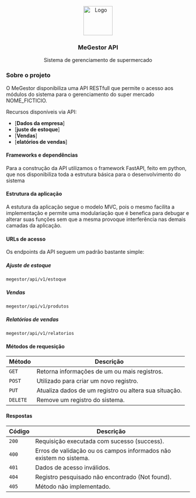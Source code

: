 <a id="readme-top"></a>
<br />
<div align="center">
  <a href="https://github.com/othneildrew/Best-README-Template">
    <img src="images/logo.png" alt="Logo" width="80" height="80">
  </a>

  <h3 align="center">MeGestor API</h3>
  <p align="center">
    Sistema de gerenciamento de supermercado
  </p>
</div>

### Sobre o projeto

O MeGestor disponibiliza uma API RESTfull que permite o acesso aos módulos do sistema para o gerenciamento do super mercado NOME_FICTICIO.

Recursos disponíveis via API:
* [**Dados da empresa**]
* [**juste de estoque**]
* [**Vendas**]
* [**elatórios de vendas**]

#### Frameworks e dependências
Para a construção da API utilizamos o framework FastAPI, feito em python, que nos disponibiliza toda a estrutura básica para o desenvolvimento do sistema

#### Estrutura da aplicação
A estutura da aplicação segue o modelo MVC, pois o mesmo facilita a implementação e permite uma modulariação que é benefica para debugar e alterar suas
funções sem que a mesma provoque interferência nas demais camadas da aplicação.

#### URLs de acesso
Os endpoints da API seguem um padrão bastante simple:

##### Ajuste de estoque
```
megestor/api/v1/estoque
```

##### Vendas
```
megestor/api/v1/produtos
```

##### Relatórios de vendas
```
megestor/api/v1/relatorios
```

#### Métodos de requesição
| Método | Descrição |
|---|---|
| `GET` | Retorna informações de um ou mais registros. |
| `POST` | Utilizado para criar um novo registro. |
| `PUT` | Atualiza dados de um registro ou altera sua situação. |
| `DELETE` | Remove um registro do sistema. |

#### Respostas
| Código | Descrição |
|---|---|
| `200` | Requisição executada com sucesso (success).|
| `400` | Erros de validação ou os campos informados não existem no sistema.|
| `401` | Dados de acesso inválidos.|
| `404` | Registro pesquisado não encontrado (Not found).|
| `405` | Método não implementado.|

